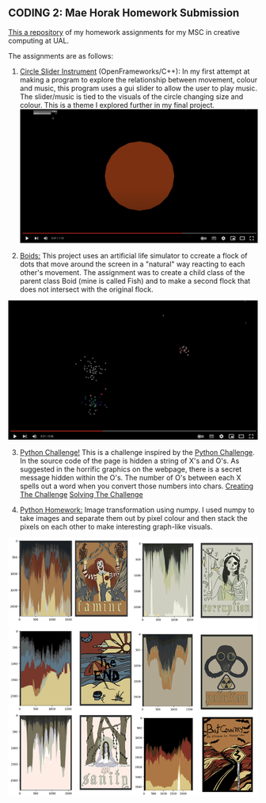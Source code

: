 ## CODING 2: Mae Horak Homework Submission

[This a repository](https://github.com/mkh7878/coding2) of my homework assignments for my MSC in creative computing at UAL. 

The assignments are as follows:

1. [Circle Slider Instrument](https://github.com/mkh7878/coding2/tree/Week2_SliderCircle) (OpenFrameworks/C++): In my first attempt at making a program to explore the relationship between movement, colour and music, this program uses a gui slider to allow the user to play music. The slider/music is tied to the visuals of the circle changing size and colour. This is a theme I explored further in my final project. 
[![](https://raw.githubusercontent.com/mkh7878/coding2/Week2_SliderCircle/Screenshot%202023-03-14%20at%2010.09.46%20am.png)](https://www.youtube.com/watch?v=tm_TPuG_BQw)

2. [Boids:](https://github.com/mkh7878/coding2/tree/Week3_Boids) This project uses an artificial life simulator to ccreate a flock of dots that move around the screen in a "natural" way reacting to each other's movement. The assignment was to create a child class of the parent class Boid (mine is called Fish) and to make a second flock that does not intersect with the original flock.

[![](https://raw.githubusercontent.com/mkh7878/coding2/Week3_Boids/Screenshot%202023-03-14%20at%2010.16.08%20am.png)](https://www.youtube.com/watch?v=EDqY_aWX9xM)

3. [Python Challenge!](https://mkh7878.github.io/pythonchallenge/)
This is a challenge inspired by the [Python Challenge](http://www.pythonchallenge.com/). In the source code of the page is hidden a string of X's and O's. As suggested in the horrific graphics on the webpage, there is a secret message hidden within the O's. The number of O's between each X spells out a word when you convert those numbers into chars. 
[Creating The Challenge](https://github.com/mkh7878/pythonchallenge/blob/main/creating_the_challenge.py) 
[Solving The Challenge](https://github.com/mkh7878/pythonchallenge/blob/main/solution.py)

4. [Python Homework:](https://github.com/mkh7878/coding2/blob/Python_NumpyHW/Mae%20Horak%20Python%20Homework%20Attempt%202.ipynb) Image transformation using numpy. I used numpy to take images and separate them out by pixel colour and then stack the pixels on each other to make interesting graph-like visuals.

![](https://raw.githubusercontent.com/mkh7878/coding2/Python_NumpyHW/python%20images.jpg)

